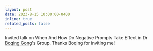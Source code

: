 ```yaml
---
layout: post
date: 2023-8-15 10:00:00-0400
inline: true
related_posts: false
---
```


Invited talk on When And How Do Negative Prompts Take Effect in Dr [Boqing Gong](http://boqinggong.info/)'s Group. Thanks Boqing for inviting me!
